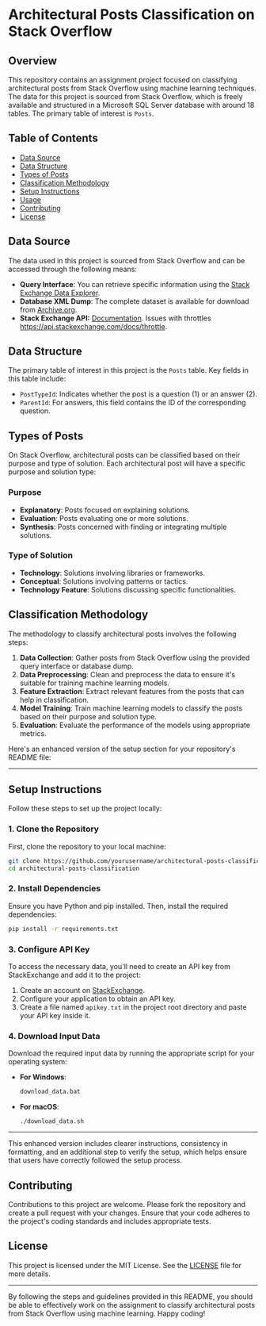 # Architectural Posts Classification on Stack Overflow

## Overview

This repository contains an assignment project focused on classifying architectural posts from Stack Overflow using machine learning techniques. The data for this project is sourced from Stack Overflow, which is freely available and structured in a Microsoft SQL Server database with around 18 tables. The primary table of interest is `Posts`.

## Table of Contents

- [Data Source](#data-source)
- [Data Structure](#data-structure)
- [Types of Posts](#types-of-posts)
- [Classification Methodology](#classification-methodology)
- [Setup Instructions](#setup-instructions)
- [Usage](#usage)
- [Contributing](#contributing)
- [License](#license)

## Data Source

The data used in this project is sourced from Stack Overflow and can be accessed through the following means:

- **Query Interface**: You can retrieve specific information using the [Stack Exchange Data Explorer](https://data.stackexchange.com/stackoverflow/query/new).
- **Database XML Dump**: The complete dataset is available for download from [Archive.org](https://archive.org/details/stackexchange).
- **Stack Exchange API:** [Documentation](https://api.stackexchange.com/). Issues with throttles https://api.stackexchange.com/docs/throttle.

## Data Structure

The primary table of interest in this project is the `Posts` table. Key fields in this table include:

- `PostTypeId`: Indicates whether the post is a question (1) or an answer (2).
- `ParentId`: For answers, this field contains the ID of the corresponding question.

## Types of Posts

On Stack Overflow, architectural posts can be classified based on their purpose and type of solution. Each architectural post will have a specific purpose and solution type:

### Purpose

- **Explanatory**: Posts focused on explaining solutions.
- **Evaluation**: Posts evaluating one or more solutions.
- **Synthesis**: Posts concerned with finding or integrating multiple solutions.

### Type of Solution

- **Technology**: Solutions involving libraries or frameworks.
- **Conceptual**: Solutions involving patterns or tactics.
- **Technology Feature**: Solutions discussing specific functionalities.

## Classification Methodology

The methodology to classify architectural posts involves the following steps:

1. **Data Collection**: Gather posts from Stack Overflow using the provided query interface or database dump.
2. **Data Preprocessing**: Clean and preprocess the data to ensure it's suitable for training machine learning models.
3. **Feature Extraction**: Extract relevant features from the posts that can help in classification.
4. **Model Training**: Train machine learning models to classify the posts based on their purpose and solution type.
5. **Evaluation**: Evaluate the performance of the models using appropriate metrics.

Here's an enhanced version of the setup section for your repository's README file:

---

## Setup Instructions

Follow these steps to set up the project locally:

### 1. Clone the Repository

First, clone the repository to your local machine:

```bash
git clone https://github.com/yourusername/architectural-posts-classification.git
cd architectural-posts-classification
```

### 2. Install Dependencies

Ensure you have Python and pip installed. Then, install the required dependencies:

```bash
pip install -r requirements.txt
```

### 3. Configure API Key

To access the necessary data, you'll need to create an API key from StackExchange and add it to the project:

1. Create an account on [StackExchange](https://api.stackexchange.com/).
2. Configure your application to obtain an API key.
3. Create a file named `apikey.txt` in the project root directory and paste your API key inside it.

### 4. Download Input Data

Download the required input data by running the appropriate script for your operating system:

- **For Windows**:
    ```bash
    download_data.bat
    ```
- **For macOS**:
    ```shell
    ./download_data.sh
    ```


---

This enhanced version includes clearer instructions, consistency in formatting, and an additional step to verify the setup, which helps ensure that users have correctly followed the setup process.
     
## Contributing

Contributions to this project are welcome. Please fork the repository and create a pull request with your changes. Ensure that your code adheres to the project's coding standards and includes appropriate tests.

## License

This project is licensed under the MIT License. See the [LICENSE](LICENSE) file for more details.

---

By following the steps and guidelines provided in this README, you should be able to effectively work on the assignment to classify architectural posts from Stack Overflow using machine learning. Happy coding!
